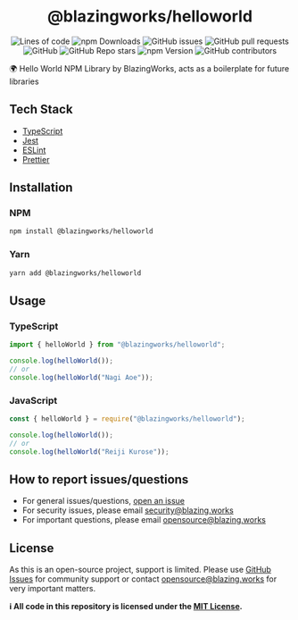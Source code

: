 <div align="center">

# @blazingworks/helloworld

![Lines of code](https://img.shields.io/tokei/lines/github/blazingworks/helloworld?style=for-the-badge)
![npm Downloads](https://img.shields.io/npm/dy/@blazingworks/helloworld?style=for-the-badge)
![GitHub issues](https://img.shields.io/github/issues/blazingworks/helloworld?style=for-the-badge)
![GitHub pull requests](https://img.shields.io/github/issues-pr/blazingworks/helloworld?style=for-the-badge)
![GitHub](https://img.shields.io/github/license/blazingworks/helloworld?style=for-the-badge)
![GitHub Repo stars](https://img.shields.io/github/stars/blazingworks/helloworld?style=for-the-badge)
![npm Version](https://img.shields.io/npm/v/@blazingworks/helloworld?style=for-the-badge)
![GitHub contributors](https://img.shields.io/github/contributors/blazingworks/helloworld?style=for-the-badge)

</div>

🌍 Hello World NPM Library by BlazingWorks, acts as a boilerplate for future libraries

## Tech Stack

-   [TypeScript](https://www.typescriptlang.org/)
-   [Jest](https://jestjs.io/)
-   [ESLint](https://eslint.org/)
-   [Prettier](https://prettier.io/)

## Installation

### NPM

```bash
npm install @blazingworks/helloworld
```

### Yarn

```bash
yarn add @blazingworks/helloworld
```

## Usage

### TypeScript

```typescript
import { helloWorld } from "@blazingworks/helloworld";

console.log(helloWorld());
// or
console.log(helloWorld("Nagi Aoe"));
```

### JavaScript

```javascript
const { helloWorld } = require("@blazingworks/helloworld");

console.log(helloWorld());
// or
console.log(helloWorld("Reiji Kurose"));
```

## How to report issues/questions

-   For general issues/questions, [open an issue](https://github.com/blazingworks/helloworld/issues)
-   For security issues, please email [security@blazing.works](mailto:security@blazing.works)
-   For important questions, please email [opensource@blazing.works](mailto:opensource@blazing.works)

## License

As this is an open-source project, support is limited. Please use [GitHub Issues](https://github.com/blazingworks/helloworld/issues) for community support or contact [opensource@blazing.works](mailto:opensource@blazing.works) for very important matters.

**ℹ️ All code in this repository is licensed under the [MIT License](LICENSE).**
